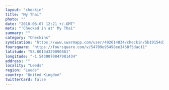 ```yaml
---
layout: "checkin"
title: "My Thai"
photo: ""
date: "2018-06-07 12:21 +/-GMT"
meta: "'Checked in at' My Thai"
summary: ""
category: "Checkins"
syndication: "https://www.swarmapp.com/user/492614834/checkin/5b19154d32b61d002c24142c"
foursquare: "https://foursquare.com/v/54709e95498ee3458f5dac11"
latitude: "53.80134329090861"
longitude: "-1.5430070847981434"
address: ""
locality: "Leeds"
region: "Leeds"
country: "United Kingdom"
twitterCard: false
---
```


